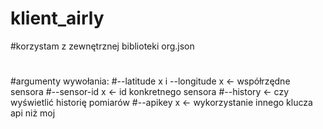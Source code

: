 # klient_airly
#korzystam z zewnętrznej biblioteki org.json
#
#argumenty wywołania:
#--latitude x i --longitude x   <- współrzędne sensora
#--sensor-id x                  <- id konkretnego sensora
#--history                      <- czy wyświetlić historię pomiarów
#--apikey x                     <- wykorzystanie innego klucza api niż moj
